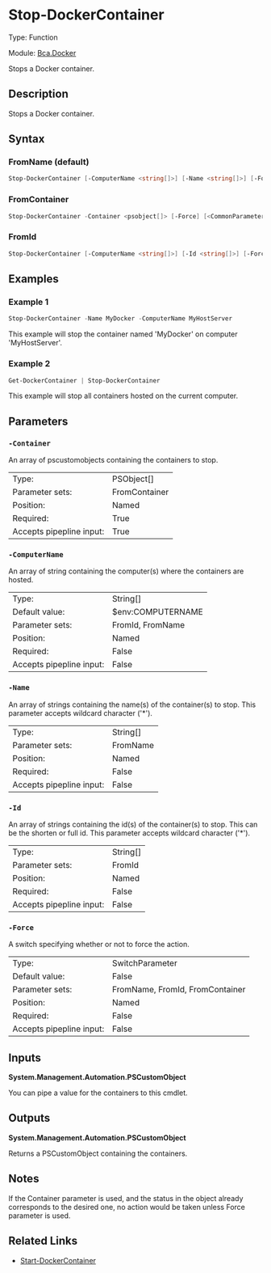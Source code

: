 # Stop-DockerContainer

Type: Function

Module: [Bca.Docker](../ReadMe.md)

Stops a Docker container.
## Description
Stops a Docker container.
## Syntax
### FromName (default)
```powershell
Stop-DockerContainer [-ComputerName <string[]>] [-Name <string[]>] [-Force] [<CommonParameters>]
```
### FromContainer
```powershell
Stop-DockerContainer -Container <psobject[]> [-Force] [<CommonParameters>]
```
### FromId
```powershell
Stop-DockerContainer [-ComputerName <string[]>] [-Id <string[]>] [-Force] [<CommonParameters>]
```
## Examples
### Example 1
```powershell
Stop-DockerContainer -Name MyDocker -ComputerName MyHostServer
```
This example will stop the container named 'MyDocker' on computer 'MyHostServer'.
### Example 2
```powershell
Get-DockerContainer | Stop-DockerContainer
```
This example will stop all containers hosted on the current computer.
## Parameters
### `-Container`
An array of pscustomobjects containing the containers to stop.

| | |
|:-|:-|
|Type:|PSObject[]|
|Parameter sets:|FromContainer|
|Position:|Named|
|Required:|True|
|Accepts pipepline input:|True|

### `-ComputerName`
An array of string containing the computer(s) where the containers are hosted.

| | |
|:-|:-|
|Type:|String[]|
|Default value:|$env:COMPUTERNAME|
|Parameter sets:|FromId, FromName|
|Position:|Named|
|Required:|False|
|Accepts pipepline input:|False|

### `-Name`
An array of strings containing the name(s) of the container(s) to stop.
This parameter accepts wildcard character ('*').

| | |
|:-|:-|
|Type:|String[]|
|Parameter sets:|FromName|
|Position:|Named|
|Required:|False|
|Accepts pipepline input:|False|

### `-Id`
An array of strings containing the id(s) of the container(s) to stop.
This can be the shorten or full id.
This parameter accepts wildcard character ('*').

| | |
|:-|:-|
|Type:|String[]|
|Parameter sets:|FromId|
|Position:|Named|
|Required:|False|
|Accepts pipepline input:|False|

### `-Force`
A switch specifying whether or not to force the action.

| | |
|:-|:-|
|Type:|SwitchParameter|
|Default value:|False|
|Parameter sets:|FromName, FromId, FromContainer|
|Position:|Named|
|Required:|False|
|Accepts pipepline input:|False|

## Inputs
**System.Management.Automation.PSCustomObject**

You can pipe a value for the containers to this cmdlet.
## Outputs
**System.Management.Automation.PSCustomObject**

Returns a PSCustomObject containing the containers.
## Notes
If the Container parameter is used, and the status in the object already corresponds to the desired one, no action would be taken unless Force parameter is used.
## Related Links
- [Start-DockerContainer](Start-DockerContainer.md)
